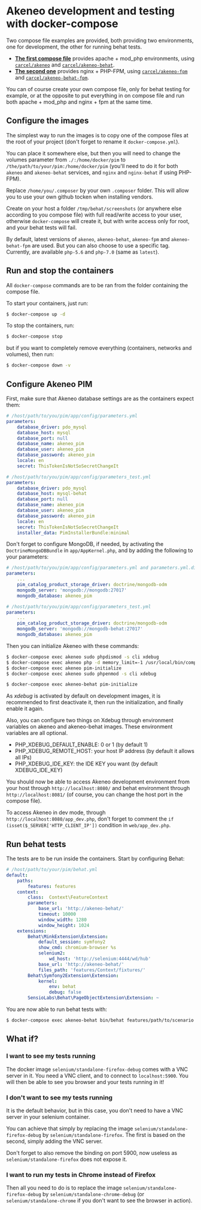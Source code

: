 # Akeneo development and testing with docker-compose

Two compose file examples are provided, both providing two environments, one for development, the other for running behat tests.

- [**The first compose file**](docker-compose.yml.apache_dist) provides apache + mod_php environments, using [`carcel/akeneo`](https://hub.docker.com/r/carcel/akeneo/) and  [`carcel/akeneo-behat`](https://hub.docker.com/r/carcel/akeneo-behat/).
- [**The second one**](docker-compose.yml.fpm_dist) provides nginx + PHP-FPM, using [`carcel/akeneo-fpm`](https://hub.docker.com/r/carcel/akeneo-fpm/) and  [`carcel/akeneo-behat-fpm`](https://hub.docker.com/r/carcel/akeneo-behat-fpm/).

You can of course create your own compose file, only for behat testing for example, or at the opposite to put everything in on compose file and run both apache + mod_php and nginx + fpm at the same time.

## Configure the images

The simplest way to run the images is to copy one of the compose files at the root of your project (don't forget to rename it `docker-compose.yml`).

You can place it somewhere else, but then you will need to change the volumes parameter from `./:/home/docker/pim` to `/the/path/to/your/pim:/home/docker/pim` (you'll need to do it for both `akeneo` and `akeneo-behat` services, and `nginx` and `nginx-behat` if using PHP-FPM).

Replace `/home/you/.composer` by your own `.composer` folder. This will allow you to use your own github tocken when installing vendors.

Create on your host a folder `/tmp/behat/screenshots` (or anywhere else according to you compose file) with full read/write access to your user, otherwise `docker-compose` will create it, but with write access only for root, and your behat tests will fail.

By default, latest versions of `akeneo`, `akeneo-behat`, `akeneo-fpm` and `akeneo-behat-fpm` are used. But you can also choose to use a specific tag. Currently, are available `php-5.6` and `php-7.0` (same as `latest`).

## Run and stop the containers

All `docker-compose` commands are to be ran from the folder containing the compose file.

To start your containers, just run:

```bash
$ docker-compose up -d
```

To stop the containers, run:

```bash
$ docker-compose stop
```

but if you want to completely remove everything (containers, networks and volumes), then run:

```bash
$ docker-compose down -v
```

## Configure Akeneo PIM 

First, make sure that Akeneo database settings are as the containers expect them:

```yaml
# /host/path/to/you/pim/app/config/parameters.yml
parameters:
    database_driver: pdo_mysql
    database_host: mysql
    database_port: null
    database_name: akeneo_pim
    database_user: akeneo_pim
    database_password: akeneo_pim
    locale: en
    secret: ThisTokenIsNotSoSecretChangeIt
```

```yaml
# /host/path/to/you/pim/app/config/parameters_test.yml
parameters:
    database_driver: pdo_mysql
    database_host: mysql-behat
    database_port: null
    database_name: akeneo_pim
    database_user: akeneo_pim
    database_password: akeneo_pim
    locale: en
    secret: ThisTokenIsNotSoSecretChangeIt
    installer_data: PimInstallerBundle:minimal
```

Don't forget to configure MongoDB, if needed, by activating the `DoctrineMongoDBBundle` in `app/AppKernel.php`, and by adding the following to your parameters:

```yaml
# /host/path/to/you/pim/app/config/parameters.yml and parameters.yml.dist to avoid removal on "composer update"
parameters:
    ...
    pim_catalog_product_storage_driver: doctrine/mongodb-odm
    mongodb_server: 'mongodb://mongodb:27017'
    mongodb_database: akeneo_pim
```

```yaml
# /host/path/to/you/pim/app/config/parameters_test.yml
parameters:
    ...
    pim_catalog_product_storage_driver: doctrine/mongodb-odm
    mongodb_server: 'mongodb://mongodb-behat:27017'
    mongodb_database: akeneo_pim
```

Then you can initialize Akeneo with these commands:

```bash
$ docker-compose exec akeneo sudo phpdismod -s cli xdebug
$ docker-compose exec akeneo php -d memory_limit=-1 /usr/local/bin/composer update --ignore-platform-reqs
$ docker-compose exec akeneo pim-initialize
$ docker-compose exec akeneo sudo phpenmod -s cli xdebug

$ docker-compose exec akeneo-behat pim-initialize
```

As *xdebug* is activated by default on development images, it is recommended to first deactivate it, then run the initialization, and finally enable it again.

Also, you can configure two things on Xdebug through environment variables on akeneo and akeneo-behat images. These environment variables are all optional. 
- PHP_XDEBUG_DEFAULT_ENABLE: 0 or 1 (by default 1)
- PHP_XDEBUG_REMOTE_HOST: your host IP address (by default it allows all IPs)
- PHP_XDEBUG_IDE_KEY: the IDE KEY you want (by default XDEBUG_IDE_KEY)

You should now be able to access Akeneo development environment from your host through `http://localhost:8080/` and behat environment through `http://localhost:8081/` (of course, you can change the host port in the compose file).

To access Akeneo in dev mode, through `http://localhost:8080/app_dev.php`, don't forget to comment the `if (isset($_SERVER['HTTP_CLIENT_IP'])` condition in `web/app_dev.php`.

## Run behat tests

The tests are to be run inside the containers. Start by configuring Behat:

```yaml
# /host/path/to/your/pim/behat.yml
default:
    paths:
        features: features
    context:
        class:  Context\FeatureContext
        parameters:
            base_url: 'http://akeneo-behat/'
            timeout: 10000
            window_width: 1280
            window_height: 1024
    extensions:
        Behat\MinkExtension\Extension:
            default_session: symfony2
            show_cmd: chromium-browser %s
            selenium2:
                wd_host: 'http://selenium:4444/wd/hub'
            base_url: 'http://akeneo-behat/'
            files_path: 'features/Context/fixtures/'
        Behat\Symfony2Extension\Extension:
            kernel:
                env: behat
                debug: false
        SensioLabs\Behat\PageObjectExtension\Extension: ~
```

You are now able to run behat tests with:

```bash
$ docker-compose exec akeneo-behat bin/behat features/path/to/scenario
```

## What if?

### I want to see my tests running

The docker image `selenium/standalone-firefox-debug` comes with a VNC server in it. You need a VNC client, and to connect to `localhost:5900`. You will then be able to see you browser and your tests running in it!

### I don't want to see my tests running

It is the default behavior, but in this case, you don't need to have a VNC server in your selenium container.

You can achieve that simply by replacing the image `selenium/standalone-firefox-debug` by `selenium/standalone-firefox`. The first is based on the second, simply adding the VNC server.

Don't forget to also remove the binding on port 5900, now useless as `selenium/standalone-firefox` does not expose it.
 
### I want to run my tests in Chrome instead of Firefox

Then all you need to do is to replace the image `selenium/standalone-firefox-debug` by `selenium/standalone-chrome-debug` (or `selenium/standalone-chrome` if you don't want to see the browser in action).
